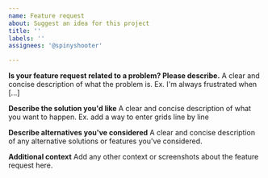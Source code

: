 ```yaml
---
name: Feature request
about: Suggest an idea for this project
title: ''
labels: ''
assignees: '@spinyshooter'

---
```


**Is your feature request related to a problem? Please describe.**
A clear and concise description of what the problem is. Ex. I'm always frustrated when [...]

**Describe the solution you'd like**
A clear and concise description of what you want to happen. Ex. add a way to enter grids line by line

**Describe alternatives you've considered**
A clear and concise description of any alternative solutions or features you've considered.

**Additional context**
Add any other context or screenshots about the feature request here.
